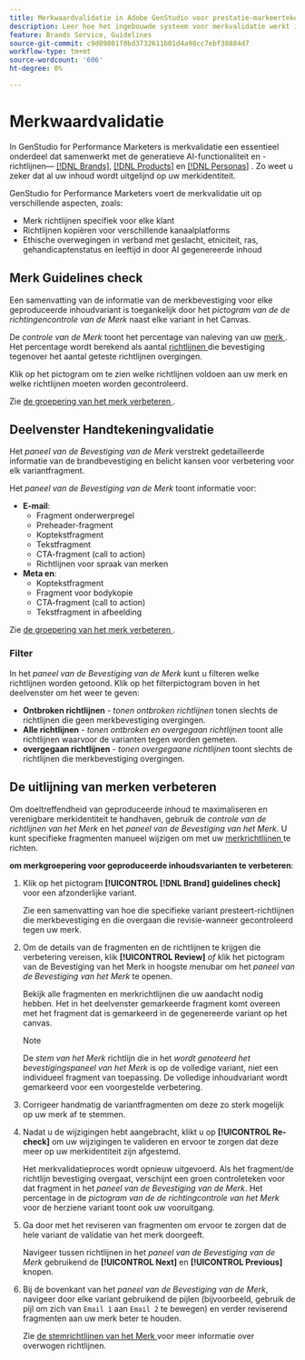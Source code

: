 ```yaml
---
title: Merkwaardvalidatie in Adobe GenStudio voor prestatie-markeertekens
description: Leer hoe het ingebouwde systeem voor merkvalidatie werkt in GenStudio for Performance Marketers.
feature: Brands Service, Guidelines
source-git-commit: c9d09801f0bd3732611b01d4a98cc7ebf38884d7
workflow-type: tm+mt
source-wordcount: '606'
ht-degree: 0%

---
```



# Merkwaardvalidatie

In GenStudio for Performance Marketers is merkvalidatie een essentieel onderdeel dat samenwerkt met de generatieve AI-functionaliteit en -richtlijnen— [[!DNL Brands]](/help/user-guide/guidelines/brands.md), [[!DNL Products]](/help/user-guide/guidelines/products.md) en [[!DNL Personas]](/help/user-guide/guidelines/personas.md) . Zo weet u zeker dat al uw inhoud wordt uitgelijnd op uw merkidentiteit.

GenStudio for Performance Marketers voert de merkvalidatie uit op verschillende aspecten, zoals:

* Merk richtlijnen specifiek voor elke klant
* Richtlijnen kopiëren voor verschillende kanaalplatforms
* Ethische overwegingen in verband met geslacht, etniciteit, ras, gehandicaptenstatus en leeftijd in door AI gegenereerde inhoud

## Merk Guidelines check

Een samenvatting van de informatie van de merkbevestiging voor elke geproduceerde inhoudvariant is toegankelijk door het _pictogram van de de richtingencontrole van de Merk_ naast elke variant in het Canvas.

De _controle van de Merk_ toont het percentage van naleving van uw [ merk ](brands.md). Het percentage wordt berekend als aantal [ richtlijnen ](overview.md) die bevestiging tegenover het aantal geteste richtlijnen overgingen.

Klik op het pictogram om te zien welke richtlijnen voldoen aan uw merk en welke richtlijnen moeten worden gecontroleerd.

Zie [ de groepering van het merk verbeteren ](#improve-brand-alignment).

## Deelvenster Handtekeningvalidatie

Het _paneel van de Bevestiging van de Merk_ verstrekt gedetailleerde informatie van de brandbevestiging en belicht kansen voor verbetering voor elk variantfragment.

Het _paneel van de Bevestiging van de Merk_ toont informatie voor:

* **E-mail**:
   * Fragment onderwerpregel
   * Preheader-fragment
   * Koptekstfragment
   * Tekstfragment
   * CTA-fragment (call to action)
   * Richtlijnen voor spraak van merken
* **Meta en**:
   * Koptekstfragment
   * Fragment voor bodykopie
   * CTA-fragment (call to action)
   * Tekstfragment in afbeelding

Zie [ de groepering van het merk verbeteren ](#improve-brand-alignment).

### Filter

In het _paneel van de Bevestiging van de Merk_ kunt u filteren welke richtlijnen worden getoond. Klik op het filterpictogram boven in het deelvenster om het weer te geven:

* **Ontbroken richtlijnen** - _tonen ontbroken richtlijnen_ tonen slechts de richtlijnen die geen merkbevestiging overgingen.
* **Alle richtlijnen** - _tonen ontbroken en overgegaan richtlijnen_ toont alle richtlijnen waarvoor de varianten tegen worden gemeten.
* **overgegaan richtlijnen** - _tonen overgegaane richtlijnen_ toont slechts de richtlijnen die merkbevestiging overgingen.

<!-- The _Brand validation panel_ has different areas of focus for each content channel:

* Email - brand voice and channel compliance
* Images - application photography restrictions and other considerations -->

## De uitlijning van merken verbeteren

Om doeltreffendheid van geproduceerde inhoud te maximaliseren en verenigbare merkidentiteit te handhaven, gebruik de _controle van de richtlijnen van het Merk_ en het _paneel van de Bevestiging van het Merk_. U kunt specifieke fragmenten manueel wijzigen om met uw [ merkrichtlijnen ](brands.md) te richten.

**om merkgroepering voor geproduceerde inhoudsvarianten te verbeteren**:

1. Klik op het pictogram **[!UICONTROL [!DNL Brand] guidelines check]** voor een afzonderlijke variant.

   Zie een samenvatting van hoe die specifieke variant presteert-richtlijnen die merkbevestiging en die overgaan die revisie-wanneer gecontroleerd tegen uw merk.

1. Om de details van de fragmenten en de richtlijnen te krijgen die verbetering vereisen, klik **[!UICONTROL Review]** _of_ klik het pictogram van de Bevestiging van het Merk in hoogste menubar om het _paneel van de Bevestiging van het Merk_ te openen.

   Bekijk alle fragmenten en merkrichtlijnen die uw aandacht nodig hebben. Het in het deelvenster gemarkeerde fragment komt overeen met het fragment dat is gemarkeerd in de gegenereerde variant op het canvas.

   >[!NOTE]
   >
   > De _stem van het Merk_ richtlijn die in het _wordt genoteerd het bevestigingspaneel van het Merk_ is op de volledige variant, niet een individueel fragment van toepassing. De volledige inhoudvariant wordt gemarkeerd voor een voorgestelde verbetering.

1. Corrigeer handmatig de variantfragmenten om deze zo sterk mogelijk op uw merk af te stemmen.

1. Nadat u de wijzigingen hebt aangebracht, klikt u op **[!UICONTROL Re-check]** om uw wijzigingen te valideren en ervoor te zorgen dat deze meer op uw merkidentiteit zijn afgestemd.

   Het merkvalidatieproces wordt opnieuw uitgevoerd. Als het fragment/de richtlijn bevestiging overgaat, verschijnt een groen controleteken voor dat fragment in het _paneel van de Bevestiging van de Merk_. Het percentage in de _pictogram van de de richtingcontrole van het Merk_ voor de herziene variant toont ook uw vooruitgang.

1. Ga door met het reviseren van fragmenten om ervoor te zorgen dat de hele variant de validatie van het merk doorgeeft.

   Navigeer tussen richtlijnen in het _paneel van de Bevestiging van de Merk_ gebruikend de **[!UICONTROL Next]** en **[!UICONTROL Previous]** knopen.

1. Bij de bovenkant van het _paneel van de Bevestiging van de Merk_, navigeer door elke variant gebruikend de pijlen (bijvoorbeeld, gebruik de pijl om zich van `Email 1` aan `Email 2` te bewegen) en verder reviserend fragmenten aan uw merk beter te houden.

   Zie [ de stemrichtlijnen van het Merk ](/help/user-guide/guidelines/brands.md#brand-voice-guidelines) voor meer informatie over overwogen richtlijnen.
